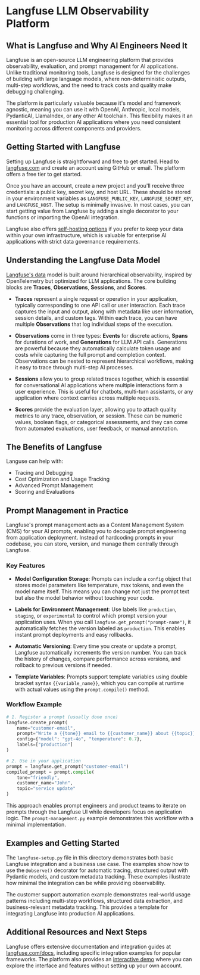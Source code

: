 # Langfuse LLM Observability Platform

## What is Langfuse and Why AI Engineers Need It

Langfuse is an open-source LLM engineering platform that provides observability, evaluation, and prompt management for AI applications. Unlike traditional monitoring tools, Langfuse is designed for the challenges of building with large language models, where non-deterministic outputs, multi-step workflows, and the need to track costs and quality make debugging challenging.

The platform is particularly valuable because it's model and framework agnostic, meaning you can use it with OpenAI, Anthropic, local models, PydanticAI, LlamaIndex, or any other AI toolchain. This flexibility makes it an essential tool for production AI applications where you need consistent monitoring across different components and providers.

## Getting Started with Langfuse

Setting up Langfuse is straightforward and free to get started. Head to [langfuse.com](https://langfuse.com) and create an account using GitHub or email. The platform offers a free tier to get started.

Once you have an account, create a new project and you'll receive three credentials: a public key, secret key, and host URL. These should be stored in your environment variables as `LANGFUSE_PUBLIC_KEY`, `LANGFUSE_SECRET_KEY`, and `LANGFUSE_HOST`. The setup is minimally invasive. In most cases, you can start getting value from Langfuse by adding a single decorator to your functions or importing the OpenAI integration.

Langfuse also offers [self-hosting options](https://langfuse.com/docs/deployment/self-host) if you prefer to keep your data within your own infrastructure, which is valuable for enterprise AI applications with strict data governance requirements.

## Understanding the Langfuse Data Model

[Langfuse's data](https://langfuse.com/docs/tracing-data-model) model is built around hierarchical observability, inspired by OpenTelemetry but optimized for LLM applications. The core building blocks are **Traces**, **Observations**, **Sessions**, and **Scores**.

- **Traces** represent a single request or operation in your application, typically corresponding to one API call or user interaction. Each trace captures the input and output, along with metadata like user information, session details, and custom tags. Within each trace, you can have multiple **Observations** that log individual steps of the execution.

- **Observations** come in three types: **Events** for discrete actions, **Spans** for durations of work, and **Generations** for LLM API calls. Generations are powerful because they automatically calculate token usage and costs while capturing the full prompt and completion context. Observations can be nested to represent hierarchical workflows, making it easy to trace through multi-step AI processes.

- **Sessions** allow you to group related traces together, which is essential for conversational AI applications where multiple interactions form a user experience. This is useful for chatbots, multi-turn assistants, or any application where context carries across multiple requests.

- **Scores** provide the evaluation layer, allowing you to attach quality metrics to any trace, observation, or session. These can be numeric values, boolean flags, or categorical assessments, and they can come from automated evaluations, user feedback, or manual annotation.

## The Benefits of Langfuse

Languse can help with:

- Tracing and Debugging
- Cost Optimization and Usage Tracking
- Advanced Prompt Management
- Scoring and Evaluations

## Prompt Management in Practice

Langfuse's prompt management acts as a Content Management System (CMS) for your AI prompts, enabling you to decouple prompt engineering from application deployment. Instead of hardcoding prompts in your codebase, you can store, version, and manage them centrally through Langfuse.

### Key Features

- **Model Configuration Storage**: Prompts can include a `config` object that stores model parameters like temperature, max tokens, and even the model name itself. This means you can change not just the prompt text but also the model behavior without touching your code.

- **Labels for Environment Management**: Use labels like `production`, `staging`, or `experimental` to control which prompt version your application uses. When you call `langfuse.get_prompt("prompt-name")`, it automatically fetches the version labeled as `production`. This enables instant prompt deployments and easy rollbacks.

- **Automatic Versioning**: Every time you create or update a prompt, Langfuse automatically increments the version number. You can track the history of changes, compare performance across versions, and rollback to previous versions if needed.

- **Template Variables**: Prompts support template variables using double bracket syntax `{{variable_name}}`, which you can compile at runtime with actual values using the `prompt.compile()` method.

### Workflow Example

```python
# 1. Register a prompt (usually done once)
langfuse.create_prompt(
    name="customer-email",
    prompt="Write a {{tone}} email to {{customer_name}} about {{topic}}",
    config={"model": "gpt-4o", "temperature": 0.7},
    labels=["production"]
)

# 2. Use in your application
prompt = langfuse.get_prompt("customer-email")
compiled_prompt = prompt.compile(
    tone="friendly", 
    customer_name="John", 
    topic="service update"
)
```

This approach enables prompt engineers and product teams to iterate on prompts through the Langfuse UI while developers focus on application logic. The `prompt-management.py` example demonstrates this workflow with a minimal implementation.

## Examples and Getting Started

The `langfuse-setup.py` file in this directory demonstrates both basic Langfuse integration and a business use case. The examples show how to use the `@observe()` decorator for automatic tracing, structured output with Pydantic models, and custom metadata tracking. These examples illustrate how minimal the integration can be while providing observability.

The customer support automation example demonstrates real-world usage patterns including multi-step workflows, structured data extraction, and business-relevant metadata tracking. This provides a template for integrating Langfuse into production AI applications.

## Additional Resources and Next Steps

Langfuse offers extensive documentation and integration guides at [langfuse.com/docs](https://langfuse.com/docs), including specific integration examples for popular frameworks. The platform also provides an [interactive demo](https://langfuse.com/docs/demo) where you can explore the interface and features without setting up your own account.
